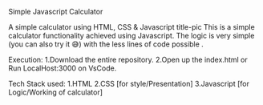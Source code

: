 Simple Javascript Calculator

A simple calculator using HTML, CSS & Javascript title-pic This is a simple calculator functionality achieved using Javascript. The logic is very simple (you can also try it 😅) with the less lines of code possible .

Execution:
1.Download the entire repository.
2.Open up the index.html or Run LocalHost:3000 on VsCode.

Tech Stack used:
1.HTML
2.CSS [for style/Presentation]
3.Javascript [for Logic/Working of calculator]

